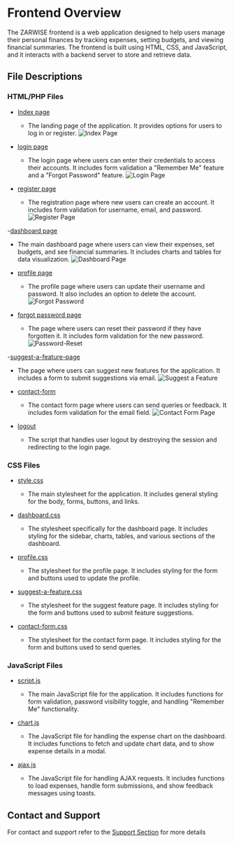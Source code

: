 
# Frontend Overview
The ZARWISE frontend is a web application designed to help users manage their personal finances by tracking expenses, setting budgets, and viewing financial summaries. The frontend is built using HTML, CSS, and JavaScript, and it interacts with a backend server to store and retrieve data.

## File Descriptions

### HTML/PHP Files

- [Index page](./public/index.php)
  - The landing page of the application. It provides options for users to log in or register.
   ![Index Page](public/img/index.png)

- [login page](./public/login.php)
  - The login page where users can enter their credentials to access their accounts. It includes form validation a "Remember Me" feature and a "Forgot Password" feature.
  ![Login Page](public/img/login.png)

- [register page](./public/register.php)
  - The registration page where new users can create an account. It includes form validation for username, email, and password.
    ![Register Page](public/img/register.png)

-[dashboard page](./public/dashboard.php)
  - The main dashboard page where users can view their expenses, set budgets, and see financial summaries. It includes charts and tables for data visualization.
  ![Dashboard Page](public/img/dashboard.png)

- [profile page](./public/profile.php)
  - The profile page where users can update their username and password. It also includes an option to delete the account.
    ![Forgot Password](public/img/profile.png)

- [forgot password page](./public/forgot_password.php)
  - The page where users can reset their password if they have forgotten it. It includes form validation for the new password.
  ![Password-Reset](public/img/reset-password.png)

-[suggest-a-feature-page](./public/suggestfeature.php)
  - The page where users can suggest new features for the application. It includes a form to submit suggestions via email.
  ![Suggest a Feature](public/img/suggest-a-feature.png)

- [contact-form](./public/contactform.php)
  - The contact form page where users can send queries or feedback. It includes form validation for the email field.
  ![Contact Form Page](public/img/contact-form.png)

- [logout](./public/logout.php)
  - The script that handles user logout by destroying the session and redirecting to the login page.

### CSS Files

- [style.css](./public/style.css)
  - The main stylesheet for the application. It includes general styling for the body, forms, buttons, and links.

- [dashboard.css](./public/dashboard.css)
  - The stylesheet specifically for the dashboard page. It includes styling for the sidebar, charts, tables, and various sections of the dashboard.

- [profile.css](./public/profile.css)
  - The stylesheet for the profile page. It includes styling for the form and buttons used to update the profile.

- [suggest-a-feature.css](./public/suggestfeature.css)
  - The stylesheet for the suggest feature page. It includes styling for the form and buttons used to submit feature suggestions.

- [contact-form.css](./public/contactform.css)
  - The stylesheet for the contact form page. It includes styling for the form and buttons used to send queries.

### JavaScript Files

- [script.js](./public/script.js)
  - The main JavaScript file for the application. It includes functions for form validation, password visibility toggle, and handling "Remember Me" functionality.

- [chart.js](./public/chart.js)
  - The JavaScript file for handling the expense chart on the dashboard. It includes functions to fetch and update chart data, and to show expense details in a modal.

- [ajax.js](./public/ajax.js)
  - The JavaScript file for handling AJAX requests. It includes functions to load expenses, handle form submissions, and show feedback messages using toasts.

## Contact and Support
For contact and support refer to the [Support Section](../README.md#6-conclusion-and-support) for more details